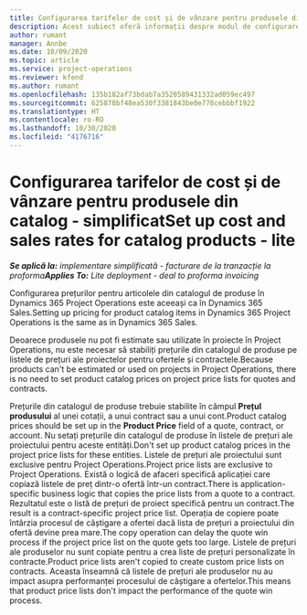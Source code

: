 ```yaml
---
title: Configurarea tarifelor de cost și de vânzare pentru produsele din catalog - simplificat
description: Acest subiect oferă informații despre modul de configurare al ratei de cost și vânzări pentru elemente dintr-un catalog de produse.
author: rumant
manager: Annbe
ms.date: 10/09/2020
ms.topic: article
ms.service: project-operations
ms.reviewer: kfend
ms.author: rumant
ms.openlocfilehash: 135b182af73bdab7a3520589431332ad059ec497
ms.sourcegitcommit: 625878bf48ea530f3381843be0e778cebbbf1922
ms.translationtype: HT
ms.contentlocale: ro-RO
ms.lasthandoff: 10/30/2020
ms.locfileid: "4176716"
---
```

# <a name="set-up-cost-and-sales-rates-for-catalog-products---lite"></a><span data-ttu-id="9859d-103">Configurarea tarifelor de cost și de vânzare pentru produsele din catalog - simplificat</span><span class="sxs-lookup"><span data-stu-id="9859d-103">Set up cost and sales rates for catalog products - lite</span></span>

<span data-ttu-id="9859d-104">_**Se aplică la:** implementare simplificată - facturare de la tranzacție la proforma_</span><span class="sxs-lookup"><span data-stu-id="9859d-104">_**Applies To:** Lite deployment - deal to proforma invoicing_</span></span>


<span data-ttu-id="9859d-105">Configurarea prețurilor pentru articolele din catalogul de produse în Dynamics 365 Project Operations este aceeași ca în Dynamics 365 Sales.</span><span class="sxs-lookup"><span data-stu-id="9859d-105">Setting up pricing for product catalog items in Dynamics 365 Project Operations is the same as in Dynamics 365 Sales.</span></span>

<span data-ttu-id="9859d-106">Deoarece produsele nu pot fi estimate sau utilizate în proiecte în Project Operations, nu este necesar să stabiliți prețurile din catalogul de produse pe listele de prețuri ale proiectelor pentru ofertele și contractele.</span><span class="sxs-lookup"><span data-stu-id="9859d-106">Because products can't be estimated or used on projects in Project Operations, there is no need to set product catalog prices on project price lists for quotes and contracts.</span></span>

<span data-ttu-id="9859d-107">Prețurile din catalogul de produse trebuie stabilite în câmpul **Prețul produsului** al unei cotații, a unui contract sau a unui cont.</span><span class="sxs-lookup"><span data-stu-id="9859d-107">Product catalog prices should be set up in the **Product Price** field of a quote, contract, or account.</span></span> <span data-ttu-id="9859d-108">Nu setați prețurile din catalogul de produse în listele de prețuri ale proiectului pentru aceste entități.</span><span class="sxs-lookup"><span data-stu-id="9859d-108">Don't set up product catalog prices in the project price lists for these entities.</span></span> <span data-ttu-id="9859d-109">Listele de prețuri ale proiectului sunt exclusive pentru Project Operations.</span><span class="sxs-lookup"><span data-stu-id="9859d-109">Project price lists are exclusive to Project Operations.</span></span> <span data-ttu-id="9859d-110">Există o logică de afaceri specifică aplicației care copiază listele de preț dintr-o ofertă într-un contract.</span><span class="sxs-lookup"><span data-stu-id="9859d-110">There is application-specific business logic that copies the price lists from a quote to a contract.</span></span> <span data-ttu-id="9859d-111">Rezultatul este o listă de prețuri de proiect specifică pentru un contract.</span><span class="sxs-lookup"><span data-stu-id="9859d-111">The result is a contract-specific project price list.</span></span> <span data-ttu-id="9859d-112">Operația de copiere poate întârzia procesul de câștigare a ofertei dacă lista de prețuri a proiectului din ofertă devine prea mare.</span><span class="sxs-lookup"><span data-stu-id="9859d-112">The copy operation can delay the quote win process if the project price list on the quote gets too large.</span></span> <span data-ttu-id="9859d-113">Listele de prețuri ale produselor nu sunt copiate pentru a crea liste de prețuri personalizate în contracte.</span><span class="sxs-lookup"><span data-stu-id="9859d-113">Product price lists aren't copied to create custom price lists on contracts.</span></span> <span data-ttu-id="9859d-114">Aceasta înseamnă că listele de prețuri ale produselor nu au impact asupra performanței procesului de câștigare a ofertelor.</span><span class="sxs-lookup"><span data-stu-id="9859d-114">This means that product price lists don't impact the performance of the quote win process.</span></span>
